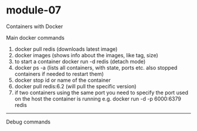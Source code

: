 # module-07
Containers with Docker


Main docker commands
1. docker pull redis (downloads latest image)
2. docker images (shows info about the images, like tag, size)
3. to start a container docker run -d redis (detach mode)
4. docker ps -a (lists all containers, with state, ports etc. also stopped containers if needed to restart them)
5. docker stop id or name of the container
6. docker pull redis:6.2 (will pull the specific version)
7. if two containers using the same port you need to specify the port used on the host the container is running e.g. docker run -d -p 6000:6379 redis

-----------------------------------------------------

Debug commands
